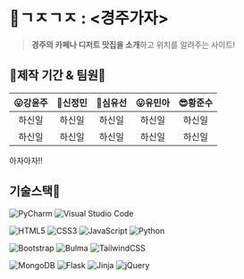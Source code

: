 # 🥨ㄱㅈㄱㅈ : <경주가자>

> **경주의 카페나 디저트 맛집을 소개**하고 위치를 알려주는 사이트!
## 📅제작 기간 & 팀원💯


  |😛강윤주|🥰신정민|🤩심유선|😛유민아|😎황준수
  |:--:|:--:|:--:|:--:|:--:|
  |하신일|하신일|하신일|하신일|하신일|
  |하신일|하신일|하신일|하신일|하신일|  
  
  아자아자!!
## 기술스택🧠
![PyCharm](https://img.shields.io/badge/pycharm-143?style=for-the-badge&logo=pycharm&logoColor=black&color=black&labelColor=green)  ![Visual Studio Code](https://img.shields.io/badge/Visual%20Studio%20Code-0078d7.svg?style=for-the-badge&logo=visual-studio-code&logoColor=white)  

![HTML5](https://img.shields.io/badge/html5-%23E34F26.svg?style=for-the-badge&logo=html5&logoColor=white)  ![CSS3](https://img.shields.io/badge/css3-%231572B6.svg?style=for-the-badge&logo=css3&logoColor=white)  ![JavaScript](https://img.shields.io/badge/javascript-%23323330.svg?style=for-the-badge&logo=javascript&logoColor=%23F7DF1E)  ![Python](https://img.shields.io/badge/python-3670A0?style=for-the-badge&logo=python&logoColor=ffdd54)  

![Bootstrap](https://img.shields.io/badge/bootstrap-%23563D7C.svg?style=for-the-badge&logo=bootstrap&logoColor=white)  ![Bulma](https://img.shields.io/badge/bulma-00D0B1?style=for-the-badge&logo=bulma&logoColor=white)  ![TailwindCSS](https://img.shields.io/badge/tailwindcss-%2338B2AC.svg?style=for-the-badge&logo=tailwind-css&logoColor=white)  

![MongoDB](https://img.shields.io/badge/MongoDB-%234ea94b.svg?style=for-the-badge&logo=mongodb&logoColor=white)  ![Flask](https://img.shields.io/badge/flask-%23000.svg?style=for-the-badge&logo=flask&logoColor=white)  ![Jinja](https://img.shields.io/badge/jinja-white.svg?style=for-the-badge&logo=jinja&logoColor=black)  ![jQuery](https://img.shields.io/badge/jquery-%230769AD.svg?style=for-the-badge&logo=jquery&logoColor=white)  
